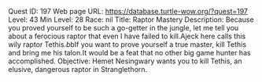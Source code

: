 Quest ID: 197
Web page URL: https://database.turtle-wow.org/?quest=197
Level: 43
Min Level: 28
Race: nil
Title: Raptor Mastery
Description: Because you proved yourself to be such a go-getter in the jungle, let me tell you about a ferocious raptor that even I have failed to kill.Ajeck here calls this wily raptor Tethis.$b$bIf you want to prove yourself a true master, kill Tethis and bring me his talon.It would be a feat that no other big game hunter has accomplished.
Objective: Hemet Nesingwary wants you to kill Tethis, an elusive, dangerous raptor in Stranglethorn.
